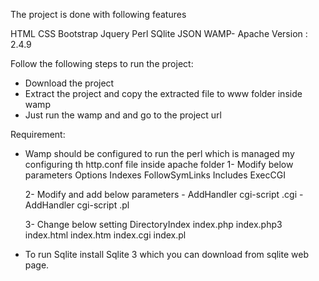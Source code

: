 The project is done with following features

HTML
CSS
Bootstrap
Jquery
Perl
SQlite
JSON
WAMP- Apache Version : 2.4.9

Follow the following steps to run the project:
- Download the project
- Extract the project and copy the extracted file to www folder inside wamp
- Just run the wamp and and go to the project url

Requirement:
- Wamp should be configured to run the perl which is managed my configuring th http.conf file inside apache folder
	1- Modify below parameters
		Options Indexes FollowSymLinks Includes ExecCGI

	2- Modify and add below parameters
		- AddHandler cgi-script .cgi
		- AddHandler cgi-script .pl

	3- Change below setting
		DirectoryIndex index.php index.php3 index.html index.htm index.cgi index.pl
		
- To run Sqlite install Sqlite 3 which you can download from sqlite web page.